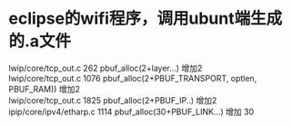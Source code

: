 # eclipse的wifi程序，调用ubunt端生成的.a文件
lwip/core/tcp_out.c 262 pbuf_alloc(2+layer...)  增加2<br/>
lwip/core/tcp_out.c 1076  pbuf_alloc(2+PBUF_TRANSPORT, optlen, PBUF_RAM))  增加2<br/>
lwip/core/tcp_out.c 1825  pbuf_alloc(2+PBUF_IP..)  增加2 <br/>
ipip/core/ipv4/etharp.c 1114   pbuf_alloc(30+PBUF_LINK...) 增加 30<br/>
